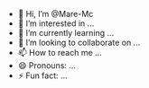 - 👋 Hi, I’m @Mare-Mc
- 👀 I’m interested in ...
- 🌱 I’m currently learning ...
- 💞️ I’m looking to collaborate on ...
- 📫 How to reach me ...
- 😄 Pronouns: ...
- ⚡ Fun fact: ...

<!---
Mare-Mc/Mare-Mc is a ✨ special ✨ repository because its `README.md` (this file) appears on your GitHub profile.
You can click the Preview link to take a look at your changes.
--->
